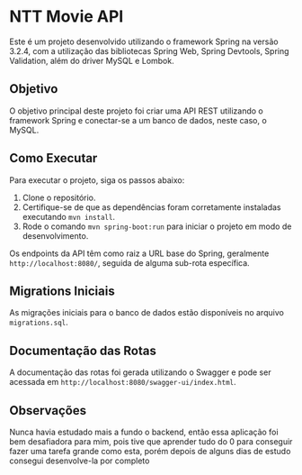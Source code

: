 # NTT Movie API

Este é um projeto desenvolvido utilizando o framework Spring na versão 3.2.4, com a utilização das bibliotecas Spring Web, Spring Devtools, Spring Validation, além do driver MySQL e Lombok.

## Objetivo

O objetivo principal deste projeto foi criar uma API REST utilizando o framework Spring e conectar-se a um banco de dados, neste caso, o MySQL.

## Como Executar

Para executar o projeto, siga os passos abaixo:

1. Clone o repositório.
2. Certifique-se de que as dependências foram corretamente instaladas executando `mvn install`.
3. Rode o comando `mvn spring-boot:run` para iniciar o projeto em modo de desenvolvimento.

Os endpoints da API têm como raiz a URL base do Spring, geralmente `http://localhost:8080/`, seguida de alguma sub-rota específica.

## Migrations Iniciais

As migrações iniciais para o banco de dados estão disponíveis no arquivo `migrations.sql`.

## Documentação das Rotas

A documentação das rotas foi gerada utilizando o Swagger e pode ser acessada em `http://localhost:8080/swagger-ui/index.html`.

## Observações

Nunca havia estudado mais a fundo o backend, então essa aplicação foi bem desafiadora para mim, pois tive que aprender tudo do 0 para conseguir fazer uma tarefa grande como esta, porém depois de alguns dias de estudo consegui desenvolve-la por completo
